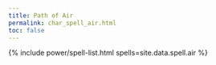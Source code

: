 ```yaml
---
title: Path of Air
permalink: char_spell_air.html
toc: false
---
```


{% include power/spell-list.html spells=site.data.spell.air %}